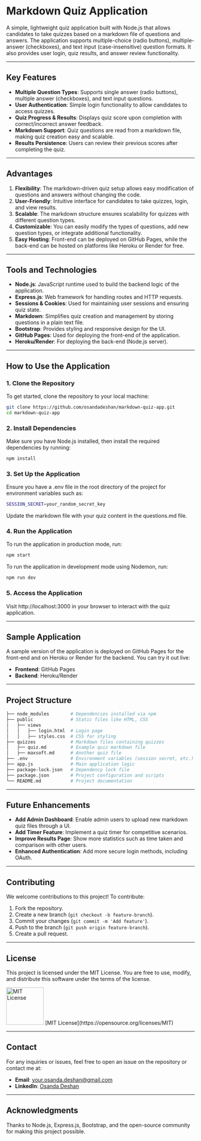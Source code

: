 # Markdown Quiz Application

A simple, lightweight quiz application built with Node.js that allows candidates to take quizzes based on a markdown file of questions and answers. The application supports multiple-choice (radio buttons), multiple-answer (checkboxes), and text input (case-insensitive) question formats. It also provides user login, quiz results, and answer review functionality.

---

## Key Features

- **Multiple Question Types**: Supports single answer (radio buttons), multiple answer (checkboxes), and text input questions.
- **User Authentication**: Simple login functionality to allow candidates to access quizzes.
- **Quiz Progress & Results**: Displays quiz score upon completion with correct/incorrect answer feedback.
- **Markdown Support**: Quiz questions are read from a markdown file, making quiz creation easy and scalable.
- **Results Persistence**: Users can review their previous scores after completing the quiz.

---

## Advantages

1. **Flexibility**: The markdown-driven quiz setup allows easy modification of questions and answers without changing the code.
2. **User-Friendly**: Intuitive interface for candidates to take quizzes, login, and view results.
3. **Scalable**: The markdown structure ensures scalability for quizzes with different question types.
4. **Customizable**: You can easily modify the types of questions, add new question types, or integrate additional functionality.
5. **Easy Hosting**: Front-end can be deployed on GitHub Pages, while the back-end can be hosted on platforms like Heroku or Render for free.

---

## Tools and Technologies

- **Node.js**: JavaScript runtime used to build the backend logic of the application.
- **Express.js**: Web framework for handling routes and HTTP requests.
- **Sessions & Cookies**: Used for maintaining user sessions and ensuring quiz state.
- **Markdown**: Simplifies quiz creation and management by storing questions in a plain text file.
- **Bootstrap**: Provides styling and responsive design for the UI.
- **GitHub Pages**: Used for deploying the front-end of the application.
- **Heroku/Render**: For deploying the back-end (Node.js server).

---

## How to Use the Application

### 1. Clone the Repository

To get started, clone the repository to your local machine:

```bash
git clone https://github.com/osandadeshan/markdown-quiz-app.git
cd markdown-quiz-app
```

### 2. Install Dependencies
Make sure you have Node.js installed, then install the required dependencies by running:

```bash
npm install
```

### 3. Set Up the Application
Ensure you have a .env file in the root directory of the project for environment variables such as:

```bash
SESSION_SECRET=your_random_secret_key
```

Update the markdown file with your quiz content in the questions.md file.

### 4. Run the Application
To run the application in production mode, run:

```bash
npm start
```

To run the application in development mode using Nodemon, run:

```bash
npm run dev
```

### 5. Access the Application
Visit http://localhost:3000 in your browser to interact with the quiz application.

---

## Sample Application
A sample version of the application is deployed on GitHub Pages for the front-end and on Heroku or Render for the backend. You can try it out live:

- **Frontend**: GitHub Pages
- **Backend**: Heroku/Render

---

## Project Structure

```bash
├── node_modules        # Dependencies installed via npm
├── public              # Static files like HTML, CSS
│   ├── views
│   │   ├── login.html  # Login page
│   │   ├── styles.css  # CSS for styling
├── quizzes             # Markdown files containing quizzes
│   ├── quiz.md         # Example quiz markdown file
│   ├── maxsoft.md      # Another quiz file
├── .env                # Environment variables (session secret, etc.)
├── app.js              # Main application logic
├── package-lock.json   # Dependency lock file
├── package.json        # Project configuration and scripts
└── README.md           # Project documentation
```
---

## Future Enhancements
- **Add Admin Dashboard**: Enable admin users to upload new markdown quiz files through a UI.
- **Add Timer Feature**: Implement a quiz timer for competitive scenarios.
- **Improve Results Page**: Show more statistics such as time taken and comparison with other users.
- **Enhanced Authentication**: Add more secure login methods, including OAuth.

---

## Contributing
We welcome contributions to this project! To contribute:

1. Fork the repository.
2. Create a new branch (`git checkout -b feature-branch`).
3. Commit your changes (`git commit -m 'Add feature'`).
4. Push to the branch (`git push origin feature-branch`).
5. Create a pull request.

---

## License
This project is licensed under the MIT License. You are free to use, modify, and distribute this software under the terms of the license.

<img src="https://upload.wikimedia.org/wikipedia/commons/thumb/0/0b/License_icon-mit-2.svg/2000px-License_icon-mit-2.svg.png" alt="MIT License" width="100" height="100"/>
[MIT License](https://opensource.org/licenses/MIT)

---

## Contact
For any inquiries or issues, feel free to open an issue on the repository or contact me at:

- **Email**: your.osanda.deshan@gmail.com
- **LinkedIn**: [Osanda Deshan](https://www.linkedin.com/in/osandadeshan/)

---

## Acknowledgments
Thanks to Node.js, Express.js, Bootstrap, and the open-source community for making this project possible.